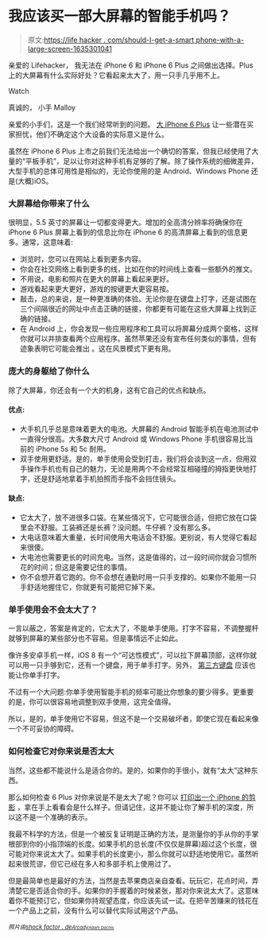 # 我应该买一部大屏幕的智能手机吗？

> 原文:[https://life hacker . com/should-I-get-a-smart phone-with-a-large-screen-1635301041](https://lifehacker.com/should-i-get-a-smartphone-with-a-large-screen-1635301041)

亲爱的 Lifehacker，
我无法在 iPhone 6 和 iPhone 6 Plus 之间做出选择。Plus 上的大屏幕有什么实际好处？它看起来太大了，用一只手几乎用不上。

Watch

真诚的，
小手 Malloy

亲爱的小手们，这是一个我们经常听到的问题。 [大 iPhone 6 Plus](https://lifehacker.com/everything-apple-announced-today-that-actually-matters-1632525592) 让一些潜在买家担忧，他们不确定这个大设备的实际意义是什么。

虽然在 iPhone 6 Plus 上市之前我们无法给出一个确切的答案，但我已经使用了大量的“平板手机”，足以让你对这种手机有足够的了解。除了操作系统的细微差异，大型手机的总体可用性是相似的，无论你使用的是 Android、Windows Phone 还是(大概)iOS。

### 大屏幕给你带来了什么

很明显，5.5 英寸的屏幕让一切都变得更大。增加的全高清分辨率将确保你在 iPhone 6 Plus 屏幕上看到的信息比你在 iPhone 6 的高清屏幕上看到的信息更多。通常，这意味着:

*   浏览时，您可以在网站上看到更多内容。
*   你会在社交网络上看到更多的线，比如在你的时间线上查看一些额外的推文。
*   不用说，电影和照片在更大的屏幕上看起来更好。
*   游戏看起来更大更好，游戏的按键更大更容易按。
*   敲击，总的来说，是一种更准确的体验。无论你是在键盘上打字，还是试图在三个间隔很近的网址中点击正确的链接，你都更有可能在这些大屏幕上找到正确的链接。
*   在 Android 上，你会发现一些应用程序和工具可以将屏幕分成两个窗格，这样你就可以并排查看两个应用程序。虽然苹果还没有宣布任何类似的事情，但有迹象表明它可能会推出 。这在风景模式下更有用。

### 庞大的身躯给了你什么

除了大屏幕，你还会有一个大的机身，这有它自己的优点和缺点。

#### 优点:

*   大手机几乎总是意味着更大的电池。大屏幕的 Android 智能手机在电池测试中一直得分很高。大多数大尺寸 Android 或 Windows Phone 手机很容易比当前的 iPhone 5s 和 5c 耐用。
*   双手使用更舒适。是的，单手使用会受到打击，我们将会谈到这一点，但用双手操作手机也有自己的魅力，无论是用两个不会经常互相碰撞的拇指更快地打字，还是舒适地拿着手机拍照而手指不会挡住镜头。

#### 缺点:

*   它太大了，放不进很多口袋。在某些情况下，它可能很合适，但把它放在口袋里会不舒服。工装裤还是长裤？没问题。牛仔裤？没有那么多。
*   大电话意味着大重量，长时间使用大电话会不舒服。更别说，有人觉得它看起来很傻。
*   大电池也需要更长的时间充电。当然，这是值得的，过一段时间你就会习惯所花的时间；但这是需要记住的事情。
*   你不会想开着它跑的。你不会想在通勤时用一只手支撑的。如果你不能用一只手舒适地握住它，你就更有可能把它掉下来。

### 单手使用会不会太大了？

一言以蔽之，答案是肯定的，它太大了，不能单手使用。打字不容易，不调整握杆就够到屏幕的某些部分也不容易。但是事情远不止如此。

像许多安卓手机一样，iOS 8 有一个“可达性模式”，可以拉下屏幕顶部，这样你就可以用一只手够到它，还有一个键盘，用于单手打字。另外， [第三方键盘](https://lifehacker.com/all-the-new-stuff-in-ios-8-1584893352) 应该也能让你单手打字。

不过有一个大问题:你单手使用智能手机的频率可能比你想象的要少得多。更重要的是，你可以很容易地调整到双手使用，这完全值得。

所以，是的，单手使用它不容易，但这不是一个交易破坏者，即使它现在看起来像一个不可妥协的障碍。

### 如何检查它对你来说是否太大

当然，这些都不能说什么是适合你的。是的，如果你的手很小，就有“太大”这种东西。

那么如何检查 6 Plus 对你来说是不是太大了呢？你可以 [打印出一个 iPhone 的剪影](https://lifehacker.com/see-which-iphone-6-size-is-best-for-you-with-these-prin-1632649966) ，拿在手上看看会是什么样子。但请记住，这并不能让你了解手机的深度，所以这不是一个准确的表示。

我最不科学的方法，但是一个被反复证明是正确的方法，是测量你的手从你的手掌根部到你的小指顶端的长度。如果手机的总长度(不仅仅是屏幕)超过这个长度，很可能对你来说太大了。如果手机的长度更小，那么你就可以舒适地使用它。虽然听起来很荒谬，但它已经在多人和多部手机上使用过了。

但是最简单也是最好的方法，当然是去苹果商店亲自查看。玩玩它，花点时间，弄清楚它是否适合你的手。如果你的手握着的时候紧张，那对你来说太大了。这意味着你不能预订它，但如果你持观望态度，你应该先试一试。在把辛苦赚来的钱花在一个产品上之前，没有什么可以替代实际试用这个产品。

*<small>照片由</small>*[*<small>shock factor . de</small>*](http://www.shutterstock.com/pic.mhtml?id=189414119&src=id)*<small></small>*<small>[*<small>Arcady</small>*](http://www.shutterstock.com/pic.mhtml?id=97928705&src=id)*<small></small>*<small>[*<small>Adam Dachis</small>*](http://www.adamdachis.com/)*<small></small>*</small></small>

<small><small><small></small></small></small>